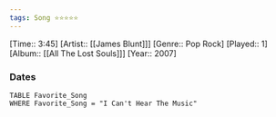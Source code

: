 ```yaml
---
tags: Song ⭐⭐⭐⭐⭐ 
---
```

[Time:: 3:45]
[Artist:: [[James Blunt]]]
[Genre:: Pop Rock]
[Played:: 1]
[Album:: [[All The Lost Souls]]]
[Year:: 2007]
### Dates
````dataview
TABLE Favorite_Song
WHERE Favorite_Song = "I Can't Hear The Music"
````